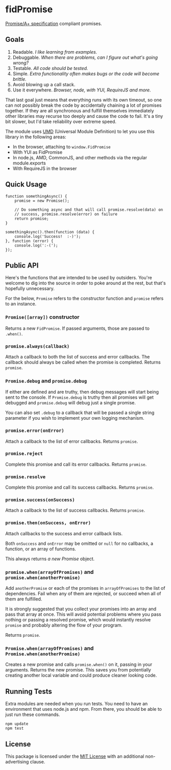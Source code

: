fidPromise
==========

[Promise/A+ specification] compliant promises.

Goals
-----

1. Readable.  *I like learning from examples.*
2. Debuggable.  *When there are problems, can I figure out what's going wrong?*
3. Testable.  *All code should be tested.*
4. Simple.  *Extra functionality often makes bugs or the code will become brittle.*
5. Avoid blowing up a call stack.
6. Use it everywhere.  *Browser, node, with YUI, RequireJS and more.*

That last goal just means that everything runs with its own timeout, so one can not possibly break the code by accidentally chaining a lot of promises together.  If they are all synchronous and fulfill themselves immediately other libraries may recurse too deeply and cause the code to fail.  It's a tiny bit slower, but I'd take reliability over extreme speed.

The module uses [UMD] (Universal Module Definition) to let you use this library in the following areas:

* In the browser, attaching to `window.FidPromise`
* With YUI as FidPromise
* In node.js, AMD, CommonJS, and other methods via the regular module.exports
* With RequireJS in the browser

Quick Usage
-----------

    function somethingAsync() {
        promise = new Promise();
        
        // Do something async and that will call promise.resolve(data) on
        // success, promise.resolve(error) on failure
        return promise;
    }
    
    somethingAsync().then(function (data) {
        console.log('Success!  :-)');
    }, function (error) {
        console.log(':-(');
    });

Public API
----------

Here's the functions that are intended to be used by outsiders.  You're welcome to dig into the source in order to poke around at the rest, but that's hopefully unnecessary.

For the below, `Promise` refers to the constructor function and `promise` refers to an instance.

### `Promise([array])` constructor

Returns a new `FidPromise`.  If passed arguments, those are passed to `.when()`.

### `promise.always(callback)`

Attach a callback to both the list of success and error callbacks.  The callback should always be called when the promise is completed.  Returns `promise`.

### `Promise.debug` and `promise.debug`

If either are defined and are truthy, then debug messages will start being sent to the console.  If `Promise.debug` is truthy then all promises will get debugged and `promise.debug` will debug just a single promise.

You can also set `.debug` to a callback that will be passed a single string parameter if you wish to implement your own logging mechanism.

### `promise.error(onError)`

Attach a callback to the list of error callbacks.  Returns `promise`.

### `promise.reject`

Complete this promise and call its error callbacks.  Returns `promise`.

### `promise.resolve`

Complete this promise and call its success callbacks.  Returns `promise`.

### `promise.success(onSuccess)`

Attach a callback to the list of success callbacks.  Returns `promise`.

### `promise.then(onSuccess, onError)`

Attach callbacks to the success and error callback lists.

Both `onSuccess` and `onError` may be omitted or `null` for no callbacks, a function, or an array of functions.

This always returns *a new Promise* object.

### `promise.when(arrayOfPromises)` and `promise.when(anotherPromise)`

Add `anotherPromise` or each of the promises in `arrayOfPromises` to the list of dependencies.  Fail when any of them are rejected, or succeed when all of them are fulfilled.

It is strongly suggested that you collect your promises into an array and pass that array at once.  This will avoid potential problems where you pass nothing or passing a resolved promise, which would instantly resolve `promise` and probably altering the flow of your program.

Returns `promise`.

### `Promise.when(arrayOfPromises)` and `Promise.when(anotherPromise)`

Creates a new promise and calls `promise.when()` on it, passing in your arguments.  Returns the new promise.  This saves you from potentially creating another local variable and could produce cleaner looking code.

Running Tests
-------------

Extra modules are needed when you run tests.  You need to have an environment that uses node.js and npm.  From there, you should be able to just run these commands.

    npm update
	npm test

License
-------

This package is licensed under the [MIT License] with an additional non-advertising clause.

[MIT License]: LICENSE.md
[Promise/A+ specification]: https://github.com/promises-aplus/promises-spec
[UMD]: https://github.com/umdjs/umd
